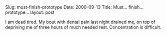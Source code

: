 Slug: must-finish-prototype
Date: 2000-09-13
Title: Must... finish... prototype...
layout: post

I am dead tired. My bout with dental pain last night drained me, on top of depriving me of three hours of much needed rest. Concentration is difficult.
